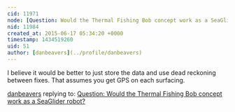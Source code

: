 ```yaml
---
cid: 11971
node: [Question: Would the Thermal Fishing Bob concept work as a SeaGlider robot?](../notes/ajawitz/06-17-2015/question-would-the-thermal-fishing-bob-concept-work-as-a-seaglider-robot)
nid: 11984
created_at: 2015-06-17 05:34:20 +0000
timestamp: 1434519260
uid: 51
author: [danbeavers](../profile/danbeavers)
---
```


I believe it would be better to just store the data and use dead reckoning between fixes.  That assumes you get GPS on each surfacing.

[danbeavers](../profile/danbeavers) replying to: [Question: Would the Thermal Fishing Bob concept work as a SeaGlider robot?](../notes/ajawitz/06-17-2015/question-would-the-thermal-fishing-bob-concept-work-as-a-seaglider-robot)

